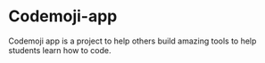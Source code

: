 # Codemoji-app
Codemoji app is a project to help others build amazing tools to help students learn how to code. 
